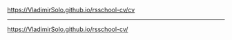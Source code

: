 https://VladimirSolo.github.io/rsschool-cv/cv
*********************************************
https://VladimirSolo.github.io/rsschool-cv/
